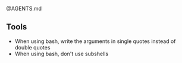 <!-- rumdl-disable MD002 -->

@AGENTS.md

## Tools

* When using bash, write the arguments in single quotes instead of double quotes
* When using bash, don't use subshells
